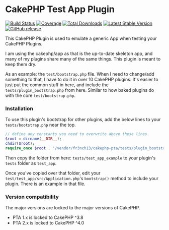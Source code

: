 # CakePHP Test App Plugin

[![Build Status](https://travis-ci.org/fr3nch13/cakephp-pta.svg?branch=master)](https://travis-ci.org/fr3nch13/cakephp-pta)
[![Coverage](https://codecov.io/gh/fr3nch13/cakephp-pta/branch/master/graph/badge.svg)](https://codecov.io/gh/fr3nch13/cakephp-pta)
[![Total Downloads](https://img.shields.io/packagist/dt/fr3nch13/cakephp-pta.svg?style=flat-square)](https://packagist.org/packages/fr3nch13/cakephp-pta)
[![Latest Stable Version](https://img.shields.io/packagist/v/fr3nch13/cakephp-pta.svg?style=flat-square)](https://packagist.org/packages/fr3nch13/cakephp-pta)
[![GitHub release](https://img.shields.io/github/release/fr3nch13/cakephp-pta.svg)](https://GitHub.com/fr3nch13/cakephp-pta/releases/)

This CakePHP Plugin is used to emulate a generic App when testing your CakePHP Plugins.

I am using the cakephp/app as that is the up-to-date skeleton app, and many of my plugins
share many of the same things. This plugin is meant to keep them dry.

As an example: the `test/bootstrap.php` file. When I need to change/add something to that, I have to do
it in over 10 CakePHP plugins. It's easier to just put the common stuff in here, and include the `tests/plugin_bootstrap.php` from here. Similar to how baked plugins do with the core `test/bootstrap.php`.

### Installation

To use this plugin's bootstrap for other plugins, add the below lines to your `tests/bootstrap.php` near the top.

```php
// define any constants you need to overwrite above these lines.
$root = dirname(__DIR__);
chdir($root);
require_once $root . '/vendor/fr3nch13/cakephp-pta/tests/plugin_bootstrap.php';
```

Then copy the folder from here: `tests/test_app_example` to your plugin's `tests` folder as `test_app`.

Once you've copied over that folder, edit your `test/test_app/src/Application.php`'s `bootstrap()` method to include your plugin. There is an example in that file.

### Version compatibility

The major versions are locked to the major versions of CakePHP.
- PTA 1.x is locked to CakePHP ^3.8
- PTA 2.x is locked to CakePHP ^4.0
